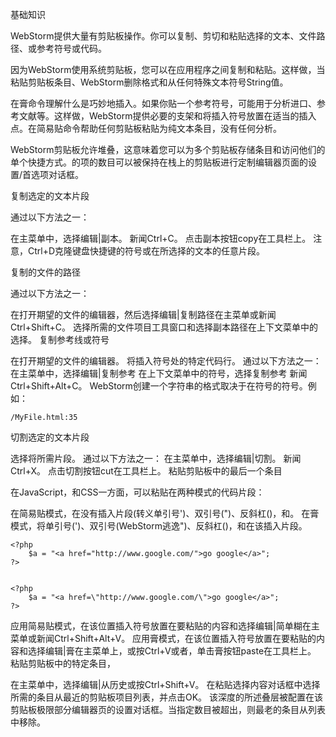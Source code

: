 基础知识

WebStorm提供大量有剪贴板操作。你可以复制、剪切和粘贴选择的文本、文件路径、或参考符号或代码。

因为WebStorm使用系统剪贴板，您可以在应用程序之间复制和粘贴。这样做，当粘贴剪贴板条目、WebStorm删除格式和从任何特殊文本符号String值。

在膏命令理解什么是巧妙地插入。如果你贴一个参考符号，可能用于分析进口、参考文献等。这样做，WebStorm提供必要的支架和将插入符号放置在适当的插入点。在简易贴命令帮助任何剪贴板粘贴为纯文本条目，没有任何分析。

WebStorm剪贴板允许堆叠，这意味着您可以为多个剪贴板存储条目和访问他们的单个快捷方式。的项的数目可以被保持在栈上的剪贴板进行定制编辑器页面的设置/首选项对话框。

复制选定的文本片段

通过以下方法之一：

在主菜单中，选择编辑|副本。
新闻Ctrl+C。
点击副本按钮copy在工具栏上。
注意，Ctrl+D克隆键盘快捷键的符号或在所选择的文本的任意片段。

复制的文件的路径

通过以下方法之一：

在打开期望的文件的编辑器，然后选择编辑|复制路径在主菜单或新闻Ctrl+Shift+C。
选择所需的文件项目工具窗口和选择副本路径在上下文菜单中的选择。
复制参考线或符号

在打开期望的文件的编辑器。
将插入符号处的特定代码行。
通过以下方法之一：
在主菜单中，选择编辑|复制参考
在上下文菜单中的符号，选择复制参考
新闻Ctrl+Shift+Alt+C。
WebStorm创建一个字符串的格式取决于在符号的符号。例如：
~~~
/MyFile.html:35
~~~
切割选定的文本片段

选择将所需片段。
通过以下方法之一：
在主菜单中，选择编辑|切割。
新闻Ctrl+X。
点击切割按钮cut在工具栏上。
粘贴剪贴板中的最后一个条目

在JavaScript，和CSS一方面，可以粘贴在两种模式的代码片段：

在简易贴模式，在没有插入片段(转义单引号')、双引号(")、反斜杠(\)，和<a href></a>。
在膏模式，将单引号(')、双引号(WebStorm逃逸")、反斜杠(\)，和<a href></a>在该插入片段。

~~~
<?php
    $a = "<a href="http://www.google.com/">go google</a>";
?>
     
~~~

~~~
<?php
    $a = "<a href=\"http://www.google.com/\">go google</a>";
?>
~~~

应用简易贴模式，在该位置插入符号放置在要粘贴的内容和选择编辑|简单糊在主菜单或新闻Ctrl+Shift+Alt+V。
应用膏模式，在该位置插入符号放置在要粘贴的内容和选择编辑|膏在主菜单上，或按Ctrl+V或者，单击膏按钮paste在工具栏上。
粘贴剪贴板中的特定条目，

在主菜单中，选择编辑|从历史或按Ctrl+Shift+V。
在粘贴选择内容对话框中选择所需的条目从最近的剪贴板项目列表，并点击OK。
该深度的所述叠层被配置在该剪贴板极限部分编辑器页的设置对话框。当指定数目被超出，则最老的条目从列表中移除。
